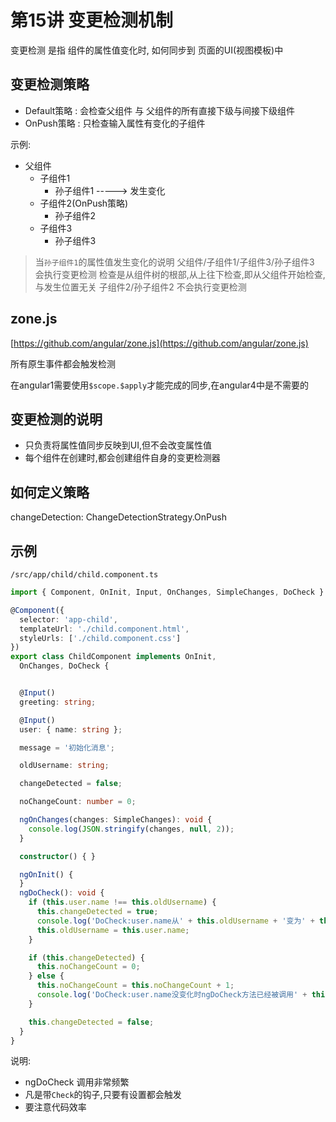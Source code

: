 
# 第15讲 变更检测机制

变更检测 是指 组件的属性值变化时, 如何同步到 页面的UI(视图模板)中

## 变更检测策略

- Default策略 : 会检查父组件 与 父组件的所有直接下级与间接下级组件
- OnPush策略 : 只检查输入属性有变化的子组件


示例:

- 父组件
	+ 子组件1
		* 孙子组件1  -----> 发生变化
	+ 子组件2(OnPush策略)
		* 孙子组件2
	+ 子组件3
		* 孙子组件3


> 当`孙子组件1`的属性值发生变化的说明
> 父组件/子组件1/子组件3/孙子组件3 会执行变更检测
> 检查是从组件树的根部,从上往下检查,即从父组件开始检查,与发生位置无关
> 子组件2/孙子组件2 不会执行变更检测


## zone.js

[https://github.com/angular/zone.js](https://github.com/angular/zone.js)

所有原生事件都会触发检测

在angular1需要使用`$scope.$apply`才能完成的同步,在angular4中是不需要的


## 变更检测的说明

- 只负责将属性值同步反映到UI,但不会改变属性值
- 每个组件在创建时,都会创建组件自身的变更检测器

## 如何定义策略

changeDetection: ChangeDetectionStrategy.OnPush

## 示例

`/src/app/child/child.component.ts`

```ts
import { Component, OnInit, Input, OnChanges, SimpleChanges, DoCheck } from '@angular/core';

@Component({
  selector: 'app-child',
  templateUrl: './child.component.html',
  styleUrls: ['./child.component.css']
})
export class ChildComponent implements OnInit,
  OnChanges, DoCheck {


  @Input()
  greeting: string;

  @Input()
  user: { name: string };

  message = '初始化消息';

  oldUsername: string;

  changeDetected = false;

  noChangeCount: number = 0;

  ngOnChanges(changes: SimpleChanges): void {
    console.log(JSON.stringify(changes, null, 2));
  }

  constructor() { }

  ngOnInit() {
  }
  ngDoCheck(): void {
    if (this.user.name !== this.oldUsername) {
      this.changeDetected = true;
      console.log('DoCheck:user.name从' + this.oldUsername + '变为' + this.user.name);
      this.oldUsername = this.user.name;
    }

    if (this.changeDetected) {
      this.noChangeCount = 0;
    } else {
      this.noChangeCount = this.noChangeCount + 1;
      console.log('DoCheck:user.name没变化时ngDoCheck方法已经被调用' + this.noChangeCount + '次');
    }

    this.changeDetected = false;
  }
}
```

说明:

- ngDoCheck 调用非常频繁
- 凡是带`Check`的钩子,只要有设置都会触发
- 要注意代码效率


